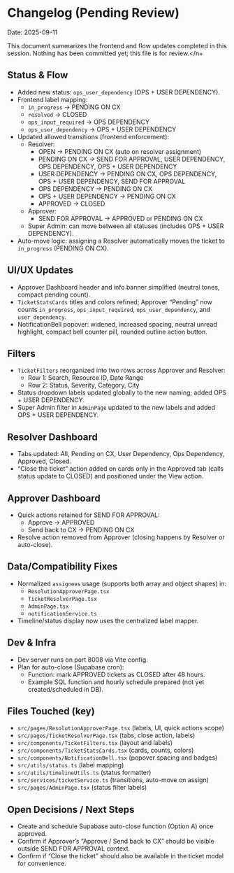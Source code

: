 # Changelog (Pending Review)

Date: 2025-09-11

This document summarizes the frontend and flow updates completed in this session. Nothing has been committed yet; this file is for review.</n+
## Status & Flow
- Added new status: `ops_user_dependency` (OPS + USER DEPENDENCY).
- Frontend label mapping:
  - `in_progress` → PENDING ON CX
  - `resolved` → CLOSED
  - `ops_input_required` → OPS DEPENDENCY
  - `ops_user_dependency` → OPS + USER DEPENDENCY
- Updated allowed transitions (frontend enforcement):
  - Resolver:
    - OPEN → PENDING ON CX (auto on resolver assignment)
    - PENDING ON CX → SEND FOR APPROVAL, USER DEPENDENCY, OPS DEPENDENCY, OPS + USER DEPENDENCY
    - USER DEPENDENCY → PENDING ON CX, OPS DEPENDENCY, OPS + USER DEPENDENCY, SEND FOR APPROVAL
    - OPS DEPENDENCY → PENDING ON CX
    - OPS + USER DEPENDENCY → PENDING ON CX
    - APPROVED → CLOSED
  - Approver:
    - SEND FOR APPROVAL → APPROVED or PENDING ON CX
  - Super Admin: can move between all statuses (includes OPS + USER DEPENDENCY).
- Auto-move logic: assigning a Resolver automatically moves the ticket to `in_progress` (PENDING ON CX).

## UI/UX Updates
- Approver Dashboard header and info banner simplified (neutral tones, compact pending count).
- `TicketStatsCards` titles and colors refined; Approver “Pending” now counts `in_progress`, `ops_input_required`, `ops_user_dependency`, and `user_dependency`.
- NotificationBell popover: widened, increased spacing, neutral unread highlight, compact bell counter pill, rounded outline action button.

## Filters
- `TicketFilters` reorganized into two rows across Approver and Resolver:
  - Row 1: Search, Resource ID, Date Range
  - Row 2: Status, Severity, Category, City
- Status dropdown labels updated globally to the new naming; added OPS + USER DEPENDENCY.
- Super Admin filter in `AdminPage` updated to the new labels and added OPS + USER DEPENDENCY.

## Resolver Dashboard
- Tabs updated: All, Pending on CX, User Dependency, Ops Dependency, Approved, Closed.
- “Close the ticket” action added on cards only in the Approved tab (calls status update to CLOSED) and positioned under the View action.

## Approver Dashboard
- Quick actions retained for SEND FOR APPROVAL:
  - Approve → APPROVED
  - Send back to CX → PENDING ON CX
- Resolve action removed from Approver (closing happens by Resolver or auto-close).

## Data/Compatibility Fixes
- Normalized `assignees` usage (supports both array and object shapes) in:
  - `ResolutionApproverPage.tsx`
  - `TicketResolverPage.tsx`
  - `AdminPage.tsx`
  - `notificationService.ts`
- Timeline/status display now uses the centralized label mapper.

## Dev & Infra
- Dev server runs on port 8008 via Vite config.
- Plan for auto-close (Supabase cron):
  - Function: mark APPROVED tickets as CLOSED after 48 hours.
  - Example SQL function and hourly schedule prepared (not yet created/scheduled in DB).

## Files Touched (key)
- `src/pages/ResolutionApproverPage.tsx` (labels, UI, quick actions scope)
- `src/pages/TicketResolverPage.tsx` (tabs, close action, labels)
- `src/components/TicketFilters.tsx` (layout and labels)
- `src/components/TicketStatsCards.tsx` (cards, counts, colors)
- `src/components/NotificationBell.tsx` (popover spacing and badges)
- `src/utils/status.ts` (label mapping)
- `src/utils/timelineUtils.ts` (status formatter)
- `src/services/ticketService.ts` (transitions, auto-move on assign)
- `src/pages/AdminPage.tsx` (status filter labels)

## Open Decisions / Next Steps
- Create and schedule Supabase auto-close function (Option A) once approved.
- Confirm if Approver’s “Approve / Send back to CX” should be visible outside SEND FOR APPROVAL context.
- Confirm if “Close the ticket” should also be available in the ticket modal for convenience.


